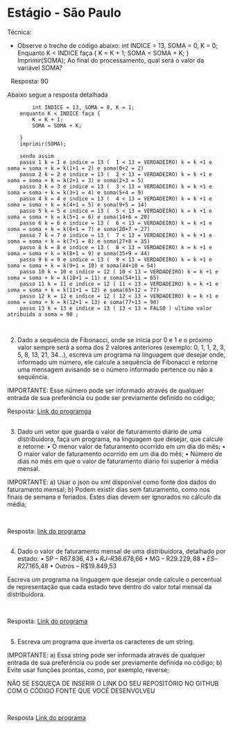 # Estágio - São Paulo


Técnica:

- Observe o trecho de código abaixo: int INDICE = 13, SOMA = 0, K = 0;
  Enquanto K < INDICE faça { K = K + 1; SOMA = SOMA + K; }
  Imprimir(SOMA);
  Ao final do processamento, qual será o valor da variável SOMA?

&nbsp;
Resposta: 90

Abaixo segue a resposta detalhada
```
        int INDICE = 13, SOMA = 0, K = 1;
    enquanto K < INDICE faça { 
        K = K + 1; 
        SOMA = SOMA + K; 
        
    }
    imprimir(SOMA);
    
    sendo assim 
    passo 1 k = 1 e indice = 13 (  1 < 13 = VERDADEIRO) k = k +1 e soma = soma + k = k(1+1 = 2) e soma(0+2 = 2)
    passo 2 k = 2 e indice = 13 (  2 < 13 = VERDADEIRO) k = k +1 e soma = soma + k = k(2+1 = 3) e soma(2+3 = 5)
    passo 3 k = 3 e indice = 13 (  3 < 13 = VERDADEIRO) k = k +1 e soma = soma + k = k(3+1 = 4) e soma(5+4 = 9)
    passo 4 k = 4 e indice = 13 (  4 < 13 = VERDADEIRO) k = k +1 e soma = soma + k = k(4+1 = 5) e soma(9+5 = 14)
    passo 5 k = 5 e indice = 13 (  5 < 13 = VERDADEIRO) k = k +1 e soma = soma + k = k(5+1 = 6) e soma(14+6 = 20)
    passo 6 k = 6 e indice = 13 (  6 < 13 = VERDADEIRO) k = k +1 e soma = soma + k = k(6+1 = 7) e soma(20+7 = 27)
    passo 7 k = 7 e indice = 13 (  7 < 13 = VERDADEIRO) k = k +1 e soma = soma + k = k(7+1 = 8) e soma(27+8 = 35)
    passo 8 k = 8 e indice = 13 (  8 < 13 = VERDADEIRO) k = k +1 e soma = soma + k = k(8+1 = 9) e soma(35+9 = 44)
    passo 9 k = 9 e indice = 13 (  9 < 13 = VERDADEIRO) k = k +1 e soma = soma + k = k(9+1 = 10) e soma(44+10 = 54)
    passo 10 k = 10 e indice = 12 ( 10 < 13 = VERDADEIRO) k = k +1 e soma = soma + k = k(10+1 = 11) e soma(54+11 = 65)
    passo 11 k = 11 e indice = 12 ( 11 < 13 = VERDADEIRO) k = k +1 e soma = soma + k = k(11+1 = 12) e soma(65+12 = 77)
    passo 12 k = 12 e indice = 12 ( 12 < 13 = VERDADEIRO) k = k +1 e soma = soma + k = k(12+1 = 13) e soma(77+13 = 90)
    passo 13 k = 13 e indice = 13 ( 13 < 13 = FALSO ) ultimo valor atribuido a soma = 90 ;
     
```


##

2) Dado a sequência de Fibonacci, onde se inicia por 0 e 1 e o próximo valor sempre será a soma dos 2 valores anteriores (exemplo: 0, 1, 1, 2, 3, 5, 8, 13, 21, 34...), escreva um programa na linguagem que desejar onde, informado um número, ele calcule a sequência de Fibonacci e retorne uma mensagem avisando se o número informado pertence ou não a sequência.

IMPORTANTE: Esse número pode ser informado através de qualquer entrada de sua preferência ou pode ser previamente definido no código;

Resposta: [Link do programga](/src/github/com/igomarcelino/VerificaFibonaci)
##

3) Dado um vetor que guarda o valor de faturamento diário de uma distribuidora, faça um programa, na linguagem que desejar, que calcule e retorne:
   • O menor valor de faturamento ocorrido em um dia do mês;
   • O maior valor de faturamento ocorrido em um dia do mês;
   • Número de dias no mês em que o valor de faturamento diário foi superior à média mensal.

IMPORTANTE:
a) Usar o json ou xml disponível como fonte dos dados do faturamento mensal;
b) Podem existir dias sem faturamento, como nos finais de semana e feriados. Estes dias devem ser ignorados no cálculo da média;

&nbsp;

Resposta: [link do programa](/src/github/com/igomarcelino/faturamentoMensal)

##

4) Dado o valor de faturamento mensal de uma distribuidora, detalhado por estado:
   •	SP – R$67.836,43
   •	RJ – R$36.678,66
   •	MG – R$29.229,88
   •	ES – R$27.165,48
   •	Outros – R$19.849,53

Escreva um programa na linguagem que desejar onde calcule o percentual de representação que cada estado teve dentro do valor total mensal da distribuidora.  

&nbsp;


Resposta: [Link do programa](/src/github/com/igomarcelino/FaturamentoPorEstado)

##

 5) Escreva um programa que inverta os caracteres de um string.

IMPORTANTE:
a) Essa string pode ser informada através de qualquer entrada de sua preferência ou pode ser previamente definida no código;
b) Evite usar funções prontas, como, por exemplo, reverse;

NÃO SE ESQUEÇA DE INSERIR O LINK DO SEU REPOSITÓRIO NO GITHUB COM O CÓDIGO FONTE QUE VOCÊ DESENVOLVEU

&nbsp;

Resposta [Link do programa](/src/github/com/igomarcelino/InvertendoString)
